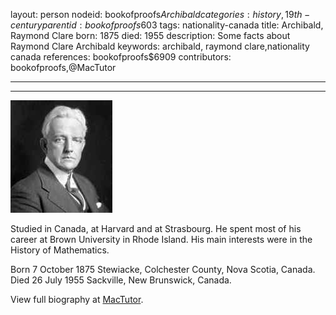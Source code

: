 layout: person
nodeid: bookofproofs$Archibald
categories: history,19th-century
parentid: bookofproofs$603
tags: nationality-canada
title: Archibald, Raymond Clare
born: 1875
died: 1955
description: Some facts about Raymond Clare Archibald
keywords: archibald, raymond clare,nationality canada
references: bookofproofs$6909
contributors: bookofproofs,@MacTutor

---


---

![Archibald.jpg](https://github.com/bookofproofs/bookofproofs.github.io/blob/main/_sources/_assets/images/portraits/Archibald.jpg?raw=true)

Studied in Canada, at Harvard and at Strasbourg. He spent most of his career at Brown University in Rhode Island. His main interests were in the History of Mathematics.

Born 7 October 1875 Stewiacke, Colchester County, Nova Scotia, Canada. Died 26 July 1955 Sackville, New Brunswick, Canada.


View full biography at [MacTutor](https://mathshistory.st-andrews.ac.uk/Biographies/Archibald/).